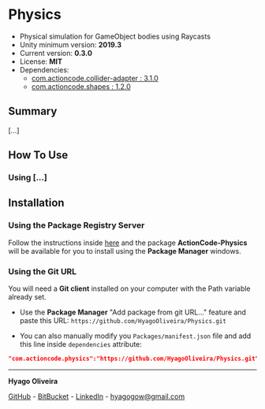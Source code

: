 # Physics

* Physical simulation for GameObject bodies using Raycasts
* Unity minimum version: **2019.3**
* Current version: **0.3.0**
* License: **MIT**
* Dependencies:
	- [com.actioncode.collider-adapter : 3.1.0](https://github.com/HyagoOliveira/Collider-Adapter/tree/3.1.0)
	- [com.actioncode.shapes : 1.2.0](https://github.com/HyagoOliveira/Shapes/tree/1.2.0)

## Summary

[...]

## How To Use

### Using [...]

## Installation

### Using the Package Registry Server

Follow the instructions inside [here](https://cutt.ly/ukvj1c8) and the package **ActionCode-Physics** 
will be available for you to install using the **Package Manager** windows.

### Using the Git URL

You will need a **Git client** installed on your computer with the Path variable already set. 

- Use the **Package Manager** "Add package from git URL..." feature and paste this URL: `https://github.com/HyagoOliveira/Physics.git`

- You can also manually modify you `Packages/manifest.json` file and add this line inside `dependencies` attribute: 

```json
"com.actioncode.physics":"https://github.com/HyagoOliveira/Physics.git"
```

---

**Hyago Oliveira**

[GitHub](https://github.com/HyagoOliveira) -
[BitBucket](https://bitbucket.org/HyagoGow/) -
[LinkedIn](https://www.linkedin.com/in/hyago-oliveira/) -
<hyagogow@gmail.com>